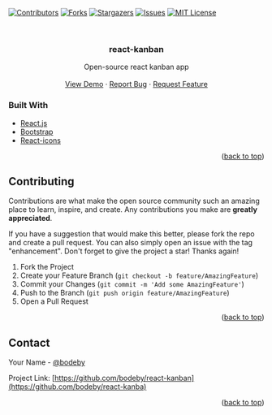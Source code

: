 <div id="top"></div>
<!--
*** Thanks for checking out the Best-README-Template. If you have a suggestion
*** that would make this better, please fork the repo and create a pull request
*** or simply open an issue with the tag "enhancement".
*** Don't forget to give the project a star!
*** Thanks again! Now go create something AMAZING! :D
-->



<!-- PROJECT SHIELDS -->
<!--
*** I'm using markdown "reference style" links for readability.
*** Reference links are enclosed in brackets [ ] instead of parentheses ( ).
*** See the bottom of this document for the declaration of the reference variables
*** for contributors-url, forks-url, etc. This is an optional, concise syntax you may use.
*** https://www.markdownguide.org/basic-syntax/#reference-style-links
-->
[![Contributors][contributors-shield]][contributors-url]
[![Forks][forks-shield]][forks-url]
[![Stargazers][stars-shield]][stars-url]
[![Issues][issues-shield]][issues-url]
[![MIT License][license-shield]][license-url]



<!-- PROJECT LOGO -->
<br />
<div align="center">
<h3 align="center">react-kanban</h3>

  <p align="center">
    Open-source react kanban app
    <br />
    <br />
    <a href="https://boredio.netlify.app/">View Demo</a>
    ·
    <a href="https://github.com/bodeby/react-kanban/issues">Report Bug</a>
    ·
    <a href="https://github.com/bodeby/react-kanban/issues">Request Feature</a>
  </p>
</div>

### Built With
* [React.js](https://reactjs.org/)
* [Bootstrap](https://getbootstrap.com)
* [React-icons](https://react-icons.github.io/react-icons/)


<p align="right">(<a href="#top">back to top</a>)</p>

<!-- CONTRIBUTING -->
## Contributing

Contributions are what make the open source community such an amazing place to learn, inspire, and create. Any contributions you make are **greatly appreciated**.

If you have a suggestion that would make this better, please fork the repo and create a pull request. You can also simply open an issue with the tag "enhancement".
Don't forget to give the project a star! Thanks again!

1. Fork the Project
2. Create your Feature Branch (`git checkout -b feature/AmazingFeature`)
3. Commit your Changes (`git commit -m 'Add some AmazingFeature'`)
4. Push to the Branch (`git push origin feature/AmazingFeature`)
5. Open a Pull Request

<p align="right">(<a href="#top">back to top</a>)</p>

<!-- CONTACT -->
## Contact

Your Name - [@bodeby](https://github.com/bodeby)

Project Link: [https://github.com/bodeby/react-kanban](https://github.com/bodeby/react-kanba)

<p align="right">(<a href="#top">back to top</a>)</p>

<!-- MARKDOWN LINKS & IMAGES -->
<!-- https://www.markdownguide.org/basic-syntax/#reference-style-links -->
[contributors-shield]: https://img.shields.io/github/contributors/bodeby/react-kanban.svg?style=for-the-badge
[contributors-url]: https://github.com/bodeby/react-kanban/graphs/contributors
[forks-shield]: https://img.shields.io/github/forks/bodeby/react-kanban.svg?style=for-the-badge
[forks-url]: https://github.com/bodeby/react-kanban/network/members
[stars-shield]: https://img.shields.io/github/stars/bodeby/react-kanban.svg?style=for-the-badge
[stars-url]: https://github.com/bodeby/react-kanban/stargazers
[issues-shield]: https://img.shields.io/github/issues/bodeby/react-kanban.svg?style=for-the-badge
[issues-url]: https://github.com/bodeby/react-kanban/issues
[license-shield]: https://img.shields.io/github/license/bodeby/react-kanban.svg?style=for-the-badge
[license-url]: https://github.com/bodeby/react-kanban/LICENSE.txt

